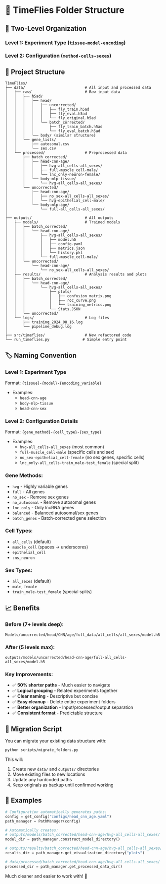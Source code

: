 # 📁 TimeFlies Folder Structure

## 🎯 **Two-Level Organization**

### **Level 1: Experiment Type** (`tissue-model-encoding`)
### **Level 2: Configuration** (`method-cells-sexes`)

## 📂 **Project Structure**

```
TimeFlies/
├── data/                           # All input and processed data
│   ├── raw/                        # Raw input data
│   │   ├── h5ad/
│   │   │   ├── head/
│   │   │   │   ├── uncorrected/
│   │   │   │   │   ├── fly_train.h5ad
│   │   │   │   │   ├── fly_eval.h5ad  
│   │   │   │   │   └── fly_original.h5ad
│   │   │   │   └── batch_corrected/
│   │   │   │       ├── fly_train_batch.h5ad
│   │   │   │       └── fly_eval_batch.h5ad
│   │   │   └── body/ (similar structure)
│   │   └── gene_lists/
│   │       ├── autosomal.csv
│   │       └── sex.csv
│   └── processed/                  # Preprocessed data
│       ├── batch_corrected/
│       │   ├── head-cnn-age/
│       │   │   ├── hvg-all_cells-all_sexes/
│       │   │   ├── full-muscle_cell-male/
│       │   │   └── lnc_only-neuron-female/
│       │   └── body-mlp-tissue/
│       │       └── hvg-all_cells-all_sexes/
│       └── uncorrected/
│           ├── head-cnn-age/
│           │   ├── no_sex-all_cells-all_sexes/
│           │   └── hvg-epithelial_cell-male/
│           └── body-mlp-age/
│               └── full-all_cells-all_sexes/
│
├── outputs/                        # All outputs
│   ├── models/                     # Trained models 
│   │   ├── batch_corrected/
│   │   │   └── head-cnn-age/
│   │   │       ├── hvg-all_cells-all_sexes/
│   │   │       │   ├── model.h5
│   │   │       │   ├── config.yaml
│   │   │       │   ├── metrics.json
│   │   │       │   └── history.pkl
│   │   │       └── full-muscle_cell-male/
│   │   └── uncorrected/
│   │       └── head-cnn-age/
│   │           └── no_sex-all_cells-all_sexes/
│   ├── results/                    # Analysis results and plots
│   │   ├── batch_corrected/
│   │   │   └── head-cnn-age/
│   │   │       └── hvg-all_cells-all_sexes/
│   │   │           ├── plots/
│   │   │           │   ├── confusion_matrix.png
│   │   │           │   ├── roc_curve.png
│   │   │           │   └── training_metrics.png
│   │   │           └── Stats.JSON
│   │   └── uncorrected/
│   └── logs/                       # Log files
│       ├── training_2024_08_16.log
│       └── pipeline_debug.log
│
├── src/timeflies/                  # New refactored code
└── run_timeflies.py               # Simple entry point
```

## 🏷️ **Naming Convention**

### **Level 1: Experiment Type**
Format: `{tissue}-{model}-{encoding_variable}`
- Examples: 
  - `head-cnn-age`
  - `body-mlp-tissue` 
  - `head-cnn-sex`

### **Level 2: Configuration Details**  
Format: `{gene_method}-{cell_type}-{sex_type}`
- Examples:
  - `hvg-all_cells-all_sexes` (most common)
  - `full-muscle_cell-male` (specific cells and sex)
  - `no_sex-epithelial_cell-female` (no sex genes, specific cells)
  - `lnc_only-all_cells-train_male-test_female` (special split)

### **Gene Methods:**
- `hvg` - Highly variable genes
- `full` - All genes  
- `no_sex` - Remove sex genes
- `no_autosomal` - Remove autosomal genes
- `lnc_only` - Only lncRNA genes
- `balanced` - Balanced autosomal/sex genes
- `batch_genes` - Batch-corrected gene selection

### **Cell Types:**
- `all_cells` (default)
- `muscle_cell` (spaces → underscores)
- `epithelial_cell`
- `cns_neuron`

### **Sex Types:** 
- `all_sexes` (default)
- `male`, `female`
- `train_male-test_female` (special splits)

## 📈 **Benefits**

### **Before (7+ levels deep):**
```
Models/uncorrected/head/CNN/age/full_data/all_cells/all_sexes/model.h5
```

### **After (5 levels max):**
```
outputs/models/uncorrected/head-cnn-age/full-all_cells-all_sexes/model.h5
```

### **Key Improvements:**
- ✅ **50% shorter paths** - Much easier to navigate
- ✅ **Logical grouping** - Related experiments together  
- ✅ **Clear naming** - Descriptive but concise
- ✅ **Easy cleanup** - Delete entire experiment folders
- ✅ **Better organization** - Input/processed/output separation
- ✅ **Consistent format** - Predictable structure

## 🔄 **Migration Script**

You can migrate your existing data structure with:

```bash
python scripts/migrate_folders.py
```

This will:
1. Create new `data/` and `outputs/` directories  
2. Move existing files to new locations
3. Update any hardcoded paths
4. Keep originals as backup until confirmed working

## 🎯 **Examples**

```python
# Configuration automatically generates paths:
config = get_config("configs/head_cnn_age.yaml")
path_manager = PathManager(config)

# Automatically creates: 
# outputs/models/batch_corrected/head-cnn-age/hvg-all_cells-all_sexes/
model_dir = path_manager.construct_model_directory()

# outputs/results/batch_corrected/head-cnn-age/hvg-all_cells-all_sexes/plots/
results_dir = path_manager.get_visualization_directory("plots")

# data/processed/batch_corrected/head-cnn-age/hvg-all_cells-all_sexes/
processed_dir = path_manager.get_processed_data_dir()
```

Much cleaner and easier to work with! 🎉